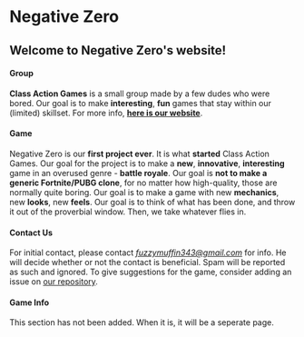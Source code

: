 # Negative Zero

## Welcome to Negative Zero's website!

#### Group
  **Class Action Games** is a small group made by a few dudes who were bored. Our goal is
to make **interesting**, **fun** games that stay within our (limited) skillset.
For more info, [**here is our website**](https://kyllingene.github.io/Class_Action/).

#### Game
  Negative Zero is our **first project ever**. It is what **started** Class Action Games.
Our goal for the project is to make a **new**, **innovative**, **interesting** game in an
overused genre - **battle royale**. Our goal is **not to make a generic Fortnite/PUBG clone**,
for no matter how high-quality, those are normally quite boring. Our goal is to make a game
with new **mechanics**, new **looks**, new **feels**. Our goal is to think of what has been done, and
throw it out of the proverbial window. Then, we take whatever flies in.

#### Contact Us
  For initial contact, please contact *fuzzymuffin343@gmail.com* for info. He will decide whether or
not the contact is beneficial. Spam will be reported as such and ignored. To give suggestions for the
game, consider adding an issue on [our repository](https://github.com/Kyllingene/Negative_Zero/issues).
 
#### Game Info
  This section has not been added. When it is, it will be a seperate page.

